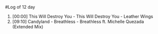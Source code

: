 #Log of 12 day

1. [00:00] This Will Destroy You - This Will Destroy You - Leather Wings
1. [09:10] Candyland - Breathless - Breathless ft. Michelle Quezada (Extended Mix)
